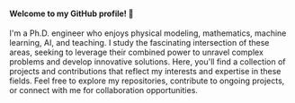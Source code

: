 #### Welcome to my GitHub profile! 👋

I'm a Ph.D. engineer who enjoys physical modeling, mathematics, machine learning, AI, and teaching. I study the fascinating intersection of these areas, seeking to leverage their combined power to unravel complex problems and develop innovative solutions.
Here, you'll find a collection of projects and contributions that reflect my interests and expertise in these fields.
Feel free to explore my repositories, contribute to ongoing projects, or connect with me for collaboration opportunities.


